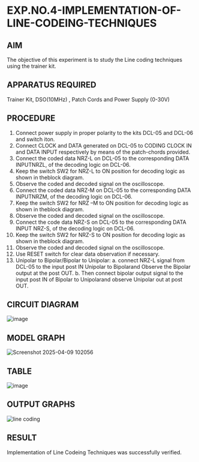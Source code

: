 # EXP.NO.4-IMPLEMENTATION-OF-LINE-CODEING-TECHNIQUES
  
## AIM    
 The objective of this experiment is to study the Line coding techniques using the trainer kit. 
## APPARATUS REQUIRED
Trainer Kit, DSO(10MHz) , Patch Cords and Power Supply (0-30V)   
## PROCEDURE

1. Connect power supply in proper polarity to the kits DCL-05 and DCL-06 and switch iton. 
2. Connect CLOCK and DATA generated on DCL-05 to CODING CLOCK IN and 
DATA INPUT respectively by means of the patch-chords provided. 
3. Connect the coded data NRZ-L on DCL-05 to the corresponding DATA INPUTNRZL, of 
the decoding logic on DCL-06. 
4. Keep the switch SW2 for NRZ-L to ON position for decoding logic as shown in theblock 
diagram. 
5. Observe the coded and decoded signal on the oscilloscope. 
6. Connect the coded data NRZ-M on DCL-05 to the corresponding DATA INPUTNRZM, of 
the decoding logic on DCL-06. 
7. Keep the switch SW2 for NRZ –M to ON position for decoding logic as shown in theblock 
diagram. 
8. Observe the coded and decoded signal on the oscilloscope. 
9. Connect the code data NRZ-S on DCL-05 to the corresponding DATA INPUT NRZ-S, of 
the decoding logic on DCL-06. 
10. Keep the switch SW2 for NRZ-S to ON position for decoding logic as shown in theblock 
diagram. 
11. Observe the coded and decoded signal on the oscilloscope. 
12. Use RESET switch for clear data observation if necessary. 
13. Unipolar to Bipolar/Bipolar to Unipolar: 
a. connect NRZ-L signal from DCL-05 to the input post IN Unipolar to Bipolarand 
Observe the Bipolar output at the post OUT. 
b. Then connect bipolar output signal to the input post IN of Bipolar to Unipolarand 
observe Unipolar out at post OUT. 
## CIRCUIT DIAGRAM
![image](https://github.com/user-attachments/assets/ea9544fc-02a7-4f82-a396-76c8d4cc8b74)

## MODEL GRAPH
![Screenshot 2025-04-09 102056](https://github.com/user-attachments/assets/d90f8ec8-fbd9-4c52-ac14-37f09265eac3)


## TABLE
![image](https://github.com/user-attachments/assets/92876b97-59d5-438c-bf3d-1a5e36ce526d)

## OUTPUT GRAPHS
![line coding](https://github.com/user-attachments/assets/ca100e74-0261-45bd-b556-f0077600766f)

## RESULT 
Implementation of Line Codeing Techniques was successfully verified.
